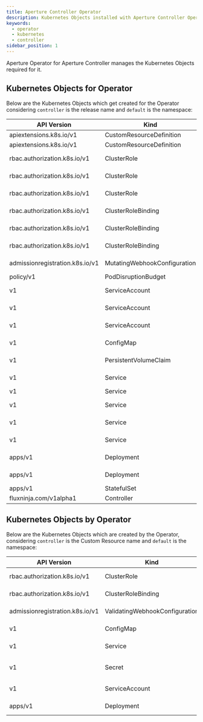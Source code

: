 ```yaml
---
title: Aperture Controller Operator
description: Kubernetes Objects installed with Aperture Controller Operator
keywords:
  - operator
  - kubernetes
  - controller
sidebar_position: 1
---
```


Aperture Operator for Aperture Controller manages the Kubernetes Objects
required for it.

## Kubernetes Objects for Operator

Below are the Kubernetes Objects which get created for the Operator considering
`controller` is the release name and `default` is the namespace:

<!-- vale off -->

| API Version                     | Kind                         | Name                                    | Namespace |
| ------------------------------- | ---------------------------- | --------------------------------------- | --------- |
| apiextensions.k8s.io/v1         | CustomResourceDefinition     | controllers.fluxninja.com               | Global    |
| apiextensions.k8s.io/v1         | CustomResourceDefinition     | policies.fluxninja.com                  | Global    |
| rbac.authorization.k8s.io/v1    | ClusterRole                  | controller-kube-state-metrics           | Global    |
| rbac.authorization.k8s.io/v1    | ClusterRole                  | controller-prometheus-server            | Global    |
| rbac.authorization.k8s.io/v1    | ClusterRole                  | controller-aperture-controller-operator | Global    |
| rbac.authorization.k8s.io/v1    | ClusterRoleBinding           | controller-kube-state-metrics           | Global    |
| rbac.authorization.k8s.io/v1    | ClusterRoleBinding           | controller-prometheus-server            | Global    |
| rbac.authorization.k8s.io/v1    | ClusterRoleBinding           | controller-aperture-controller-operator | Global    |
| admissionregistration.k8s.io/v1 | MutatingWebhookConfiguration | aperture-controller-defaulter           | Global    |
| policy/v1                       | PodDisruptionBudget          | controller-etcd                         | default   |
| v1                              | ServiceAccount               | controller-kube-state-metrics           | default   |
| v1                              | ServiceAccount               | controller-prometheus-server            | default   |
| v1                              | ServiceAccount               | controller-aperture-controller-operator | default   |
| v1                              | ConfigMap                    | controller-prometheus-server            | default   |
| v1                              | PersistentVolumeClaim        | controller-prometheus-server            | default   |
| v1                              | Service                      | controller-etcd-headless                | default   |
| v1                              | Service                      | controller-etcd                         | default   |
| v1                              | Service                      | controller-kube-state-metrics           | default   |
| v1                              | Service                      | controller-prometheus-server            | default   |
| v1                              | Service                      | controller-aperture-controller-manager  | default   |
| apps/v1                         | Deployment                   | controller-kube-state-metrics           | default   |
| apps/v1                         | Deployment                   | controller-aperture-controller-manager  | default   |
| apps/v1                         | StatefulSet                  | controller-etcd                         | default   |
| fluxninja.com/v1alpha1          | Controller                   | controller                              | default   |

<!-- vale on -->

## Kubernetes Objects by Operator

Below are the Kubernetes Objects which are created by the Operator, considering
`controller` is the Custom Resource name and `default` is the namespace:

<!-- vale off -->

| API Version                     | Kind                           | Name                       | Namespace |
| ------------------------------- | ------------------------------ | -------------------------- | --------- |
| rbac.authorization.k8s.io/v1    | ClusterRole                    | aperture-controller        | Global    |
| rbac.authorization.k8s.io/v1    | ClusterRoleBinding             | aperture-controller        | Global    |
| admissionregistration.k8s.io/v1 | ValidatingWebhookConfiguration | aperture-controller        | Global    |
| v1                              | ConfigMap                      | aperture-controller        | default   |
| v1                              | Service                        | aperture-controller        | default   |
| v1                              | Secret                         | controller-controller-cert | default   |
| v1                              | ServiceAccount                 | aperture-controller        | default   |
| apps/v1                         | Deployment                     | aperture-controller        | default   |

<!-- vale on -->
